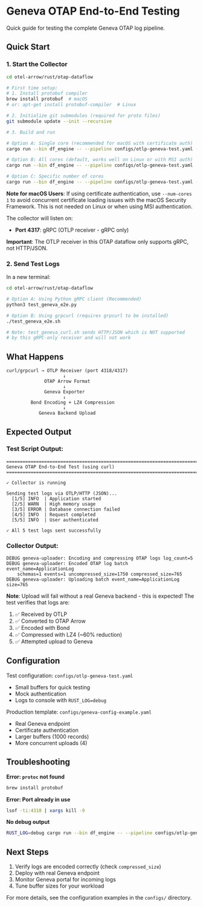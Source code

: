 # Geneva OTAP End-to-End Testing

Quick guide for testing the complete Geneva OTAP log pipeline.

## Quick Start

### 1. Start the Collector

```bash
cd otel-arrow/rust/otap-dataflow

# First time setup:
# 1. Install protobuf compiler
brew install protobuf  # macOS
# or: apt-get install protobuf-compiler  # Linux

# 2. Initialize git submodules (required for proto files)
git submodule update --init --recursive

# 3. Build and run

# Option A: Single core (recommended for macOS with certificate auth)
cargo run --bin df_engine -- --pipeline configs/otlp-geneva-test.yaml --num-cores 1

# Option B: All cores (default, works well on Linux or with MSI auth)
cargo run --bin df_engine -- --pipeline configs/otlp-geneva-test.yaml

# Option C: Specific number of cores
cargo run --bin df_engine -- --pipeline configs/otlp-geneva-test.yaml --num-cores 4
```

**Note for macOS Users**: If using certificate authentication, use `--num-cores 1` to avoid 
concurrent certificate loading issues with the macOS Security Framework. This is not needed 
on Linux or when using MSI authentication.

The collector will listen on:
- **Port 4317**: gRPC (OTLP receiver - gRPC only)

**Important**: The OTLP receiver in this OTAP dataflow only supports gRPC, not HTTP/JSON.

### 2. Send Test Logs

In a new terminal:

```bash
cd otel-arrow/rust/otap-dataflow

# Option A: Using Python gRPC client (Recommended)
python3 test_geneva_e2e.py

# Option B: Using grpcurl (requires grpcurl to be installed)
./test_geneva_e2e.sh

# Note: test_geneva_curl.sh sends HTTP/JSON which is NOT supported
# by this gRPC-only receiver and will not work
```

## What Happens

```
curl/grpcurl → OTLP Receiver (port 4318/4317)
                     ↓
              OTAP Arrow Format
                     ↓
              Geneva Exporter
                     ↓
         Bond Encoding + LZ4 Compression
                     ↓
            Geneva Backend Upload
```

## Expected Output

### Test Script Output:
```
================================================================================
Geneva OTAP End-to-End Test (using curl)
================================================================================

✓ Collector is running

Sending test logs via OTLP/HTTP (JSON)...
  [1/5] INFO  | Application started
  [2/5] WARN  | High memory usage
  [3/5] ERROR | Database connection failed
  [4/5] INFO  | Request completed
  [5/5] INFO  | User authenticated

✓ All 5 test logs sent successfully
```

### Collector Output:
```
DEBUG geneva-uploader: Encoding and compressing OTAP logs log_count=5
DEBUG geneva-uploader: Encoded OTAP log batch event_name=ApplicationLog 
    schemas=1 events=1 uncompressed_size=1750 compressed_size=765
DEBUG geneva-uploader: Uploading batch event_name=ApplicationLog size=765
```

**Note**: Upload will fail without a real Geneva backend - this is expected! The test verifies that logs are:
1. ✅ Received by OTLP
2. ✅ Converted to OTAP Arrow
3. ✅ Encoded with Bond
4. ✅ Compressed with LZ4 (~60% reduction)
5. ✅ Attempted upload to Geneva

## Configuration

Test configuration: `configs/otlp-geneva-test.yaml`
- Small buffers for quick testing
- Mock authentication
- Logs to console with `RUST_LOG=debug`

Production template: `configs/geneva-config-example.yaml`
- Real Geneva endpoint
- Certificate authentication  
- Larger buffers (1000 records)
- More concurrent uploads (4)

## Troubleshooting

**Error: `protoc` not found**
```bash
brew install protobuf
```

**Error: Port already in use**
```bash
lsof -ti:4318 | xargs kill -9
```

**No debug output**
```bash
RUST_LOG=debug cargo run --bin df_engine -- --pipeline configs/otlp-geneva-test.yaml
```

## Next Steps

1. Verify logs are encoded correctly (check `compressed_size`)
2. Deploy with real Geneva endpoint
3. Monitor Geneva portal for incoming logs
4. Tune buffer sizes for your workload

For more details, see the configuration examples in the `configs/` directory.
